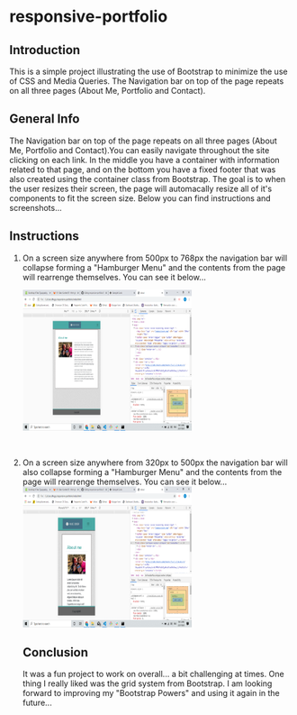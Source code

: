 # responsive-portfolio

## Introduction

This is a simple project illustrating the use of Bootstrap to minimize the use of CSS and Media Queries. The Navigation bar on top of the page repeats on all three pages (About Me, Portfolio and Contact).


## General Info

The Navigation bar on top of the page repeats on all three pages (About Me, Portfolio and Contact).You can easily navigate throughout the site clicking on each link. In the middle you have a container with information related to that page, and on the bottom you have a fixed footer that was also created using the container class from Bootstrap. The goal is to when the user resizes their screen, the page will automacally resize all of it's components to fit the screen size. Below you can find instructions and screenshots... 


## Instructions

<ol>
  <li>On a screen size anywhere from 500px to 768px the navigation bar will collapse forming a "Hamburger Menu" and the contents from the page will rearrenge themselves. You can see it below...
    <br>

<img src="images/Screenshot3.png" alt="screenshot" width="300px" height="250px"></li>
<br>
 <li>On a screen size anywhere from 320px to 500px  the navigation bar will also collapse forming a "Hamburger Menu" and the contents from the page will rearrenge themselves. You can see it below...
 <br>
 <img src="images/Screenshot2.png" alt="screenshot" width="300px" height="250px"></li>
 
 ## Conclusion
 
 It was a fun project to work on overall... a bit challenging at times. One thing I really liked was the grid system from Bootstrap. I am looking forward to improving my "Bootstrap Powers" and using it again in the future...
 

 
